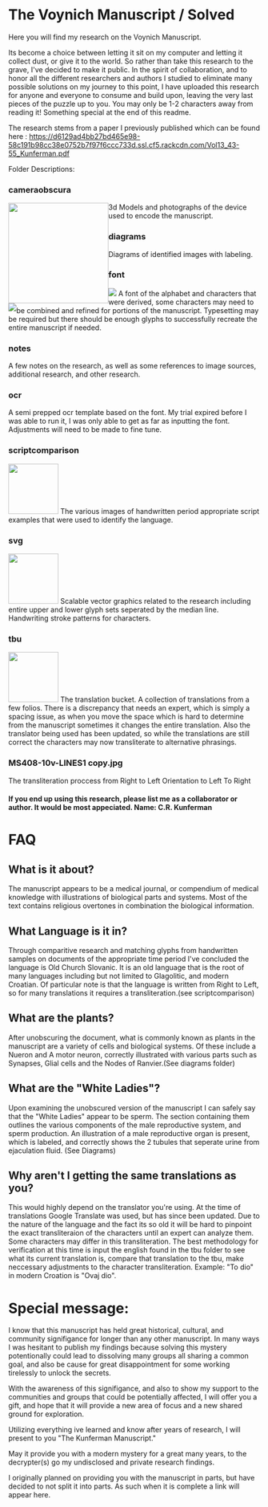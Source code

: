 # The Voynich Manuscript / Solved

Here you will find my research on the Voynich Manuscript.

Its become a choice between letting it sit on my computer and letting it collect dust, or give it to the world. So rather than take this research to the grave, I've decided to make it public. In the spirit of collaboration, and to honor all the different researchers and authors I studied to eliminate many possible solutions on my journey to this point, I have uploaded this research for anyone and everyone to consume and build upon, leaving the very last pieces of the puzzle up to you. You may only be 1-2 characters away from reading it! Something special at the end of this readme.

The research stems from a paper I previously published which can be found here : https://d6129ad4bb27bd465e98-58c191b98cc38e0752b7f97f6ccc733d.ssl.cf5.rackcdn.com/Vol13_43-55_Kunferman.pdf 

Folder Descriptions:

### cameraobscura
<img src="https://github.com/crknftart/VoynichManuscript/assets/134263232/3090ef1d-c821-4588-b577-5a7633fb864b" width="200" style="float:left;clear both;">
3d Models and photographs of the device used to encode the manuscript.

### diagrams
<img src="https://github.com/crknftart/VoynichManuscript/assets/134263232/5edd53f5-0c4f-4121-8a3d-df7976179a06" style="float:left;clear:both;">
Diagrams of identified images with labeling. 

### font
<img src="https://github.com/crknftart/VoynichManuscript/assets/134263232/9916f8f7-f2c1-480c-a62e-fd3006adb7d3">
A font of the alphabet and characters that were derived, some characters may need to be combined and refined for portions of the manuscript. Typesetting may be required but there should be enough glyphs to successfully recreate the entire manuscript if needed.

### notes
A few notes on the research, as well as some references to image sources, additional research, and other research.

### ocr
A semi prepped ocr template based on the font. My trial expired before I was able to run it, I was only able to get as far as inputting the font. Adjustments will need to be made to fine tune.

### scriptcomparison
<img src="https://github.com/crknftart/VoynichManuscript/assets/134263232/c742cb90-4b5f-49d2-9bf9-8325718b367b" width=100>
The various images of handwritten period appropriate script examples that were used to identify the language.

### svg
<img src="https://github.com/crknftart/VoynichManuscript/assets/134263232/d132322d-2fd9-43fc-b62c-401931053cb5" width="100">
Scalable vector graphics related to the research including entire upper and lower glyph sets seperated by the median line. Handwriting stroke patterns for characters.


### tbu
<img src="https://github.com/crknftart/VoynichManuscript/assets/134263232/dd31f581-1898-4e30-b341-0a7d3e0d15e6" width="100">
The translation bucket. A collection of translations from a few folios. There is a discrepancy that needs an expert, which is simply a spacing issue, as when you move the space which is hard to determine from the manuscript sometimes it changes the entire translation. Also the translator being used has been updated, so while the translations are still correct the characters may now transliterate to alternative phrasings.

### MS408-10v-LINES1 copy.jpg
The transliteration proccess from Right to Left Orientation to Left To Right



#### If you end up using this research, please list me as a collaborator or author. It would be most appeciated. Name: C.R. Kunferman


# FAQ
## What is it about?
The manuscript appears to be a medical journal, or compendium of medical knowledge with illustrations of biological parts and systems. Most of the text contains religious overtones in combination the biological information.

## What Language is it in?
Through comparitive research and matching glyphs from handwritten samples on documents of the appropriate time period I've concluded the language is Old Church Slovanic. It is an old language that is the root of many languages including but not limited to Glagolitic, and modern Croatian. Of particular note is that the language is written from Right to Left, so for many translations it requires a transliteration.(see scriptcomparison)

## What are the plants?
After unobscuring the document, what is commonly known as plants in the manuscript are a variety of cells and biological systems. Of these include a Nueron and A motor neuron, correctly illustrated with various parts such as Synapses, Glial cells and the Nodes of Ranvier.(See diagrams folder)

## What are the "White Ladies"?
Upon examining the unobscured version of the manuscript I can safely say that the "White Ladies" appear to be sperm. The section containing them outlines the various components of the male reproductive system, and sperm production. An illustration of a male reproductive organ is present, which is labeled, and correctly shows the 2 tubules that seperate urine from ejaculation fluid. (See Diagrams)

## Why aren't I getting the same translations as you?
This would highly depend on the translator you're using. At the time of translations Google Translate was used, but has since been updated. Due to the nature of the language and the fact its so old it will be hard to pinpoint the exact transliteraion of the characters until an expert can analyze them. Some characters may differ in this transliteration. The best methodology for verification at this time is input the english found in the tbu folder to see what its current translation is, compare that translation to the tbu, make neccessary adjustments to the character transliteration. Example: "To dio" in modern Croation is "Ovaj dio".


# Special message: 
I know that this manuscript has held great historical, cultural, and community signifigance for longer than any other manuscript. In many ways I was hesitant to publish my findings because solving this mystery potentionally could lead to dissolving many groups all sharing a common goal, and also be cause for great disappointment for some working tirelessly to unlock the secrets.

With the awareness of this signifigance, and also to show my support to the communities and groups that could be potentially affected, I will offer you a gift, and hope that it will provide a new area of focus and a new shared ground for exploration.

Utilizing everything ive learned and know after years of research, I will present to you "The Kunferman Manuscript."

May it provide you with a modern mystery for a great many years, to the decrypter(s) go my undisclosed and private research findings.

I originally planned on providing you with the manuscript in parts, but have decided to not split it into parts. As such when it is complete a link will appear here.


